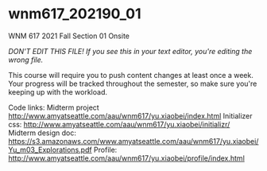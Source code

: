# wnm617_202190_01
WNM 617 2021 Fall Section 01 Onsite

*DON'T EDIT THIS FILE! If you see this in your text editor, you're editing the wrong file.*

This course will require you to push content changes at least once a week. Your progress will be tracked throughout the semester, so make sure you're keeping up with the workload.

Code links:
Midterm project http://www.amyatseattle.com/aau/wnm617/yu.xiaobei/index.html
Initializer css: http://www.amyatseattle.com/aau/wnm617/yu.xiaobei/initializr/
Midterm design doc: https://s3.amazonaws.com/www.amyatseattle.com/aau/wnm617/yu.xiaobei/Yu_m03_Explorations.pdf
Profile: http://www.amyatseattle.com/aau/wnm617/yu.xiaobei/profile/index.html

